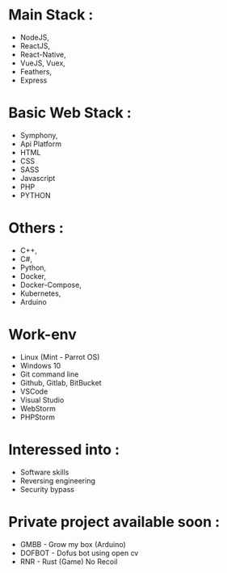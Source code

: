 # Main Stack :

- NodeJS,
- ReactJS,
- React-Native,
- VueJS, Vuex,
- Feathers,
- Express

# Basic Web Stack : 

- Symphony,
- Api Platform 
- HTML
- CSS
- SASS
- Javascript
- PHP
- PYTHON

# Others : 

- C++,
- C#,
- Python,
- Docker,
- Docker-Compose,
- Kubernetes,
- Arduino

# Work-env

- Linux (Mint - Parrot OS)
- Windows 10
- Git command line 
- Github, Gitlab, BitBucket
- VSCode
- Visual Studio
- WebStorm
- PHPStorm

# Interessed into : 

- Software skills
- Reversing engineering
- Security bypass

# Private project available soon : 

- GMBB - Grow my box (Arduino)
- DOFBOT - Dofus bot using open cv
- RNR - Rust (Game) No Recoil 
